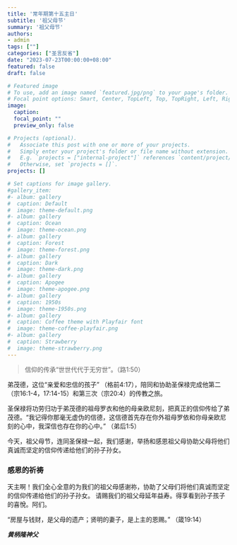 ```yaml
---
title: '常年期第十五主日'
subtitle: '祖父母节'
summary: '祖父母节'
authors:
- admin
tags: [""]
categories: ["圣言反省"]
date: "2023-07-23T00:00:00+08:00"
featured: false
draft: false

# Featured image
# To use, add an image named `featured.jpg/png` to your page's folder.
# Focal point options: Smart, Center, TopLeft, Top, TopRight, Left, Right, BottomLeft, Bottom, BottomRight
image:
  caption:
  focal_point: ""
  preview_only: false

# Projects (optional).
#   Associate this post with one or more of your projects.
#   Simply enter your project's folder or file name without extension.
#   E.g. `projects = ["internal-project"]` references `content/project/deep-learning/index.md`.
#   Otherwise, set `projects = []`.
projects: []

# Set captions for image gallery.
#gallery_item:
#- album: gallery
#  caption: Default
#  image: theme-default.png
#- album: gallery
#  caption: Ocean
#  image: theme-ocean.png
#- album: gallery
#  caption: Forest
#  image: theme-forest.png
#- album: gallery
#  caption: Dark
#  image: theme-dark.png
#- album: gallery
#  caption: Apogee
#  image: theme-apogee.png
#- album: gallery
#  caption: 1950s
#  image: theme-1950s.png
#- album: gallery
#  caption: Coffee theme with Playfair font
#  image: theme-coffee-playfair.png
#- album: gallery
#  caption: Strawberry
#  image: theme-strawberry.png
---
```

> 信仰的传承“世世代代于无穷世”。（路1:50）

弟茂德，这位“亲爱和忠信的孩子” （格前4:17），陪同和协助圣保禄完成他第二（宗16:1-4，17:14-15）和第三次（宗20:4）的传教之旅。

圣保禄将功劳归功于弟茂德的祖母罗衣和他的母亲欧尼刻，把真正的信仰传给了弟茂德。“我记得你那毫无虚伪的信德，这信德首先存在你外祖母罗依和你母亲欧尼刻的心中，我深信也存在你的心中。” （弟后1:5）

今天，祖父母节，连同圣保禄一起，我们感谢，举扬和感恩祖父母协助父母将他们真诚而坚定的信仰传递给他们的孙子孙女。

### 感恩的祈祷
天主啊！我们全心全意的为我们的祖父母感谢祢，协助了父母们将他们真诚而坚定的信仰传递给他们的孙子孙女。
请赐我们的祖父母延年益寿。得享看到孙子孩子的喜悅。阿们。

“房屋与钱财，是父母的遗产；贤明的妻子，是上主的恩赐。” （箴19:14）

___黄柄隆神父___